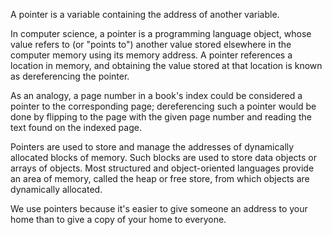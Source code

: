 A pointer is a variable containing the address of another variable.

In computer science, a pointer is a programming language object, whose value refers to (or "points to") another value stored elsewhere in the computer memory using its memory address. A pointer references a location in memory, and obtaining the value stored at that location is known as dereferencing the pointer. 

As an analogy, a page number in a book's index could be considered a pointer to the corresponding page; dereferencing such a pointer would be done by flipping to the page with the given page number and reading the text found on the indexed page.


Pointers are used to store and manage the addresses of dynamically allocated blocks of memory. Such blocks are used to store data objects or arrays of objects. Most structured and object-oriented languages provide an area of memory, called the heap or free store, from which objects are dynamically allocated.

We use pointers because it's easier to give someone an address to your home than to give a copy of your home to everyone.